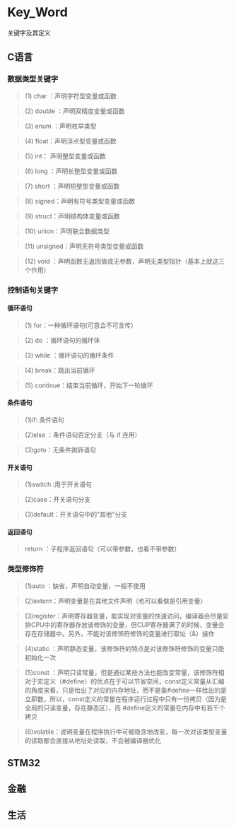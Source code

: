
# Key_Word
关键字及其定义

## C语言

### 数据类型关键字
> (1) char ：声明字符型变量或函数

> (2) double ：声明双精度变量或函数

> (3) enum ：声明枚举类型

> (4) float：声明浮点型变量或函数

> (5) int： 声明整型变量或函数

> (6) long ：声明长整型变量或函数 

> (7) short ：声明短整型变量或函数 

> (8) signed：声明有符号类型变量或函数 

> (9) struct：声明结构体变量或函数 

> (10) union：声明联合数据类型 

> (11) unsigned：声明无符号类型变量或函数 

> (12) void ：声明函数无返回值或无参数，声明无类型指针（基本上就这三个作用）

### 控制语句关键字

#### 循环语句
> (1) for：一种循环语句(可意会不可言传） 

> (2) do ：循环语句的循环体 

> (3) while ：循环语句的循环条件 

> (4) break：跳出当前循环 

> (5) continue：结束当前循环，开始下一轮循环 

#### 条件语句
> (1)if: 条件语句 

> (2)else ：条件语句否定分支（与 if 连用） 

> (3)goto：无条件跳转语句 

#### 开关语句
> (1)switch :用于开关语句 

> (2)case：开关语句分支 

> (3)default：开关语句中的“其他”分支 

#### 返回语句
> return ：子程序返回语句（可以带参数，也看不带参数）

### 类型修饰符
> (1)auto ：缺省，声明自动变量，一般不使用 

> (2)extern：声明变量是在其他文件声明（也可以看做是引用变量） 

> (3)register：声明寄存器变量，能实现对变量的快速访问，编译器会尽量安排CPU中的寄存器存放该修饰的变量，但CUP寄存器满了的时候，变量会存在存储器中。另外，不能对该修饰符修饰的变量进行取址（&）操作

> (4)static ：声明静态变量，该修饰符的特点是对该修饰符修饰的变量只能初始化一次

> (5)const ：声明只读常量，但是通过某些方法也能改变常量，该修饰符相对于宏定义（#define）的优点在于可以节省空间，const定义常量从汇编的角度来看，只是给出了对应的内存地址，而不是象#define一样给出的是立即数，所以，const定义的常量在程序运行过程中只有一份拷贝（因为是全局的只读变量，存在静态区），而 #define定义的常量在内存中有若干个拷贝

> (6)volatile：说明变量在程序执行中可被隐含地改变，每一次对该类型变量的读取都会直接从地址处读取，不会被编译器优化




## STM32

## 金融

## 生活


